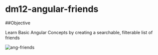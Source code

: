 # dm12-angular-friends

##Objective

Learn Basic Angular Concepts by creating a searchable, filterable list of friends

![ang-friends](https://cloud.githubusercontent.com/assets/539962/17315109/43e4925c-5826-11e6-8a1c-c8e65dfe67f2.png)
